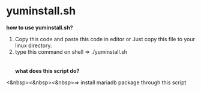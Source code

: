 # yuminstall.sh

<b>how to use yuminstall.sh?</b>

  1. Copy this code and paste this code in editor or Just copy this file to your linux directory.
  2. type this command on shell  => ./yuminstall.sh
<br><br><br>
<b>what does this script do?</b> 

 <&nbsp><&nbsp><&nbsp>=> install mariadb package through this script  

